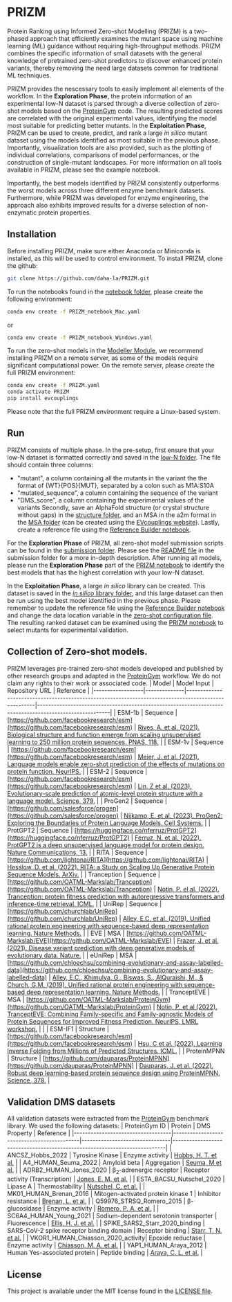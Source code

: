 # PRIZM
Protein Ranking using Informed Zero-shot Modelling (PRIZM) is a two-phased approach that efficiently examines the mutant space using machine learning (ML) guidance without requiring high-throughput methods. PRIZM combines the specific information of small datasets with the general knowledge of pretrained zero-shot predictors to discover enhanced protein variants, thereby removing the need large datasets common for traditional ML techniques.

PRIZM provides the nescessary tools to easily implement all elements of the workflow. In the **Exploration Phase**, the protein information of an experimental low-N dataset is parsed through a diverse collection of zero-shot models based on the [ProteinGym](https://github.com/OATML-Markslab/ProteinGym) code. The resulting predicted scores are correlated with the original experimental values, identifying the model most suitable for predicting better mutants. In the **Exploitation Phase**, PRIZM can be used to create, predict, and rank a large _in silico_ mutant dataset using the models identified as most suitable in the previous phase. Importantly, visualization tools are also provided, such as the plotting of individual correlations, comparisons of model performances, or the construction of single-mutant landscapes. For more information on all tools available in PRIZM, please see the example notebook.

Importantly, the best models identified by PRIZM consistently outperforms the worst models across three different enzyme benchmark datasets. Furthermore, while PRIZM was developed for enzyme engineering, the approach also exhibits improved results for a diverse selection of non-enzymatic protein properties.

## Installation
Before installing PRIZM, make sure either Anaconda or Miniconda is installed, as this will be used to control environment. To install PRIZM, clone the github:
```bash
git clone https://github.com/daha-la/PRIZM.git
```
To run the notebooks found in the [notebook folder](environments/), please create the following environment:
```bash
conda env create -f PRIZM_notebook_Mac.yaml
```
or
```bash
conda env create -f PRIZM_notebook_Windows.yaml
```
To run the zero-shot models in the [Modeller Module](ModellerModule/), we recommend installing PRIZM on a remote server, as some of the models require significant computational power. On the remote server, please create the full PRIZM environment:
```bash
conda env create -f PRIZM.yaml
conda activate PRIZM
pip install evcouplings
```
Please note that the full PRIZM environment require a Linux-based system.

## Run
PRIZM consists of multiple phase. In the pre-setup, first ensure that your low-N dataset is formatted correctly and saved in the [low-N folder](data/lowN/). The file should contain three columns:
- "mutant", a column containing all the mutants in the variant the the format of {WT}{POS}{MUT}, separated by a colon such as M1A:S10A
- "mutated_sequence", a column containing the sequence of the variant
- "DMS_score", a column containing the experimental values of the variants
Secondly, save an AlphaFold structure (or crystal structure without gaps) in the [structure folder](data/protein_information/structure/), and an MSA in the a2m format in the [MSA folder](data/protein_information/msa/files/) (can be created using the [EVcouplings website](https://v2.evcouplings.org/)). Lastly, create a reference file using the [Reference Builder notebook](notebooks/Reference_builder.ipynb).

For the **Exploration Phase** of PRIZM, all zero-shot model submission scripts can be found in the [submission folder](/ModellerModule/submission/). Please see the [README file](ModellerModule/submission/README.md) in the submission folder for a more in-depth description. After running all models, please run the **Exploration Phase** part of the [PRIZM notebook](/notebooks/PRIZM.ipynb) to identify the best models that has the highest correlation with your low-N dataset.

In the **Exploitation Phase**, a large _in silico_ library can be created. This dataset is saved in the [_in silico_ library folder](data/insilico_libraries/), and this large dataset can then be run using the best model identified in the previous phase. Please remember to update the reference file using the [Reference Builder notebook](notebooks/Reference_builder.ipynb) and change the data location variable in the [zero-shot configuration file](ModellerModule/proteingym/scripts/zero_shot_config.sh). The resulting ranked dataset can be examined using the [PRIZM notebook](/notebooks/PRIZM.ipynb) to select mutants for experimental validation.

## Collection of Zero-shot models.
PRIZM leverages pre-trained zero-shot models developed and published by other research groups and adapted in the [ProteinGym](https://github.com/OATML-Markslab/ProteinGym) workflow. We do not claim any rights to their work or associated code.
| Model           | Model Input  | Repository URL                                                                                      | Reference                                                                                              |
|------------------|--------------|-----------------------------------------------------------------------------------------------------|--------------------------------------------------------------------------------------------------------|
| ESM-1b          | Sequence     | [https://github.com/facebookresearch/esm](https://github.com/facebookresearch/esm)                 | [Rives, A. et al. (2021). Biological structure and function emerge from scaling unsupervised learning to 250 million protein sequences. PNAS, 118.](https://www.pnas.org/doi/10.1073/pnas.2016239118)                                     |
| ESM-1v          | Sequence     | [https://github.com/facebookresearch/esm](https://github.com/facebookresearch/esm)                 | [Meier, J. et al. (2021). Language models enable zero-shot prediction of the effects of mutations on protein function. NeurIPS.](https://proceedings.neurips.cc/paper/2021/hash/f51338d736f95dd42427296047067694-Abstract.html) |
| ESM-2           | Sequence     | [https://github.com/facebookresearch/esm](https://github.com/facebookresearch/esm)                 | [Lin, Z et al. (2023). Evolutionary-scale prediction of atomic-level protein structure with a language model. Science, 379.](https://www.science.org/doi/10.1126/science.ade2574) |
| ProGen2         | Sequence     | [https://github.com/salesforce/progen](https://github.com/salesforce/progen)                       | [Nijkamp, E. et al. (2023). ProGen2: Exploring the Boundaries of Protein Language Models. Cell Systems.](https://www.sciencedirect.com/science/article/pii/S2405471223002727) |
| ProtGPT2        | Sequence     | [https://huggingface.co/nferruz/ProtGPT2](https://huggingface.co/nferruz/ProtGPT2)                 | [Ferruz, N. et al. (2022). ProtGPT2 is a deep unsupervised language model for protein design. Nature Communications, 13.](https://www.nature.com/articles/s41467-022-32007-7) |
| RITA            | Sequence     | [https://github.com/lightonai/RITA](https://github.com/lightonai/RITA)                             | [Hesslow, D. et al. (2022). RITA: a Study on Scaling Up Generative Protein Sequence Models. ArXiv.](https://arxiv.org/abs/2205.05789) |
| Tranception     | Sequence     | [https://github.com/OATML-Markslab/Tranception](https://github.com/OATML-Markslab/Tranception)     | [Notin, P. el al. (2022). Tranception: protein fitness prediction with autoregressive transformers and inference-time retrieval. ICML.](https://proceedings.mlr.press/v162/notin22a.html) |
| UniRep          | Sequence     | [https://github.com/churchlab/UniRep](https://github.com/churchlab/UniRep)                         | [Alley, E.C. et al. (2019). Unified rational protein engineering with sequence-based deep representation learning. Nature Methods.](https://www.nature.com/articles/s41592-019-0598-1)     |
| EVE             | MSA          | [https://github.com/OATML-Markslab/EVE](https://github.com/OATML-Markslab/EVE)                     | [Frazer, J. et al. (2021). Disease variant prediction with deep generative models of evolutionary data. Nature.](https://www.nature.com/articles/s41586-021-04043-8) |
| eUniRep        | MSA          | [https://github.com/chloechsu/combining-evolutionary-and-assay-labelled-data](https://github.com/chloechsu/combining-evolutionary-and-assay-labelled-data) | [Alley, E.C., Khimulya, G., Biswas, S., AlQuraishi, M., & Church, G.M. (2019). Unified rational protein engineering with sequence-based deep representation learning. Nature Methods.](https://www.nature.com/articles/s41592-019-0598-1)     |
| TranceptEVE     | MSA          | [https://github.com/OATML-Markslab/ProteinGym](https://github.com/OATML-Markslab/ProteinGym)       | [Notin, P. et al (2022). TranceptEVE: Combining Family-specific and Family-agnostic Models of Protein Sequences for Improved Fitness Prediction. NeurIPS, LMRL workshop.](https://www.biorxiv.org/content/10.1101/2022.12.07.519495v1?rss=1) |                                                              |
| ESM-IF1         | Structure    | [https://github.com/facebookresearch/esm](https://github.com/facebookresearch/esm)                 | [Hsu, C et al. (2022). Learning Inverse Folding from Millions of Predicted Structures. ICML.](https://www.biorxiv.org/content/10.1101/2022.04.10.487779v2.full) |
| ProteinMPNN     | Structure    | [https://github.com/dauparas/ProteinMPNN](https://github.com/dauparas/ProteinMPNN)                 | [Dauparas, J. et al. (2022). Robust deep learning-based protein sequence design using ProteinMPNN. Science, 378.](https://www.science.org/doi/10.1126/science.add2187) |

## Validation DMS datasets
All validation datasets were extracted from the [ProteinGym](https://github.com/OATML-Markslab/ProteinGym) benchmark library. We used the following datasets:
| ProteinGym ID                 | Protein                                    | DMS Property                  | Reference                                                                 |
|-----------------------------------|--------------------------------------------|--------------------------------|---------------------------------------------------------------------------|
| ANCSZ_Hobbs_2022                  | Tyrosine Kinase                            | Enzyme activity               | [Hobbs, H. T. et al.](https://pubmed.ncbi.nlm.nih.gov/36173161/)          |
| A4_HUMAN_Seuma_2022               | Amyloid beta                               | Aggregation                   | [Seuma, M et al.](https://www.nature.com/articles/s41467-022-34742-3)    |
| ADRB2_HUMAN_Jones_2020            | β<sub>2</sub>-adrenergic receptor          | Receptor activity (Transcription) | [Jones, E. M. et al.](https://elifesciences.org/articles/54895)          |
| ESTA_BACSU_Nutschel_2020          | Lipase A                                   | Thermostability               | [Nutschel, C. et al.](https://pubs.acs.org/doi/10.1021/acs.jcim.9b00954) |
| MK01_HUMAN_Brenan_2016            | Mitogen-activated protein kinase 1         | Inhibitor resistance          | [Brenan, L. et al.](https://www.sciencedirect.com/science/article/pii/S2211124716313171) |
| Q59976_STRSQ_Romero_2015          | β-glucosidase                              | Enzyme activity               | [Romero, P. A. et al.](https://www.pnas.org/doi/10.1073/pnas.1422285112) |
| SC6A4_HUMAN_Young_2021            | Sodium-dependent serotonin transporter     | Fluorescence                  | [Ellis, H. J. et al.](https://www.biorxiv.org/content/10.1101/2021.04.19.440442v2) |
| SPIKE_SARS2_Starr_2020_binding    | SARS-CoV-2 spike receptor binding domain   | Receptor binding              | [Starr, T. N. et al.](https://pubmed.ncbi.nlm.nih.gov/32841599/)         |
| VKOR1_HUMAN_Chiasson_2020_activity| Epoxide reductase                          | Enzyme activity               | [Chiasson, M. A. et al.](https://elifesciences.org/articles/58026)       |
| YAP1_HUMAN_Araya_2012             | Human Yes-associated protein               | Peptide binding               | [Araya, C. L. et al.](https://www.pnas.org/doi/10.1073/pnas.1209751109)  |

## License
This project is available under the MIT license found in the [LICENSE file](LICENSE).